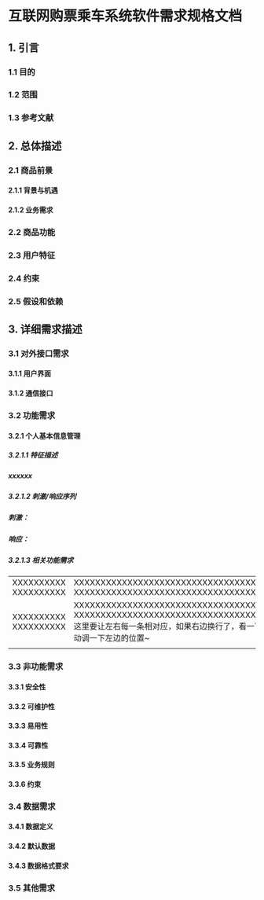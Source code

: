 # 互联网购票乘车系统软件需求规格文档

## 1. 引言 
### 1.1 目的

### 1.2 范围

### 1.3 参考文献

## 2. 总体描述
### 2.1 商品前景
#### 2.1.1 背景与机遇

#### 2.1.2 业务需求

### 2.2 商品功能

### 2.3 用户特征

### 2.4 约束

### 2.5 假设和依赖

## 3. 详细需求描述
### 3.1 对外接口需求
#### 3.1.1 用户界面

#### 3.1.2 通信接口

### 3.2 功能需求
#### 3.2.1 个人基本信息管理
##### 3.2.1.1 特征描述
##### xxxxxx

##### 3.2.1.2 刺激/响应序列
##### 刺激：
##### 响应：

##### 3.2.1.3 相关功能需求

|||
|:------|:------|
|XXXXXXXXXX</br>XXXXXXXXXX|XXXXXXXXXXXXXXXXXXXXXXXXXXXXXXXXXXXXXXXXXX</br>XXXXXXXXXXXXXXXXXXXXXXXXXXXXXXXXXXXXXXXXXX|
|XXXXXXXXXX</br>XXXXXXXXXX|XXXXXXXXXXXXXXXXXXXXXXXXXXXXXXXXXXXXXXXXXX</br>XXXXXXXXXXXXXXXXXXXXXXXXXXXXXXXXXXXXXXXXXX</br>这里要让左右每一条相对应，如果右边换行了，看一下能不能手动调一下左边的位置~|
|||

### 3.3 非功能需求
#### 3.3.1 安全性

#### 3.3.2 可维护性

#### 3.3.3 易用性

#### 3.3.4 可靠性

#### 3.3.5 业务规则

#### 3.3.6 约束

### 3.4 数据需求
#### 3.4.1 数据定义

#### 3.4.2 默认数据

#### 3.4.3 数据格式要求

### 3.5 其他需求

